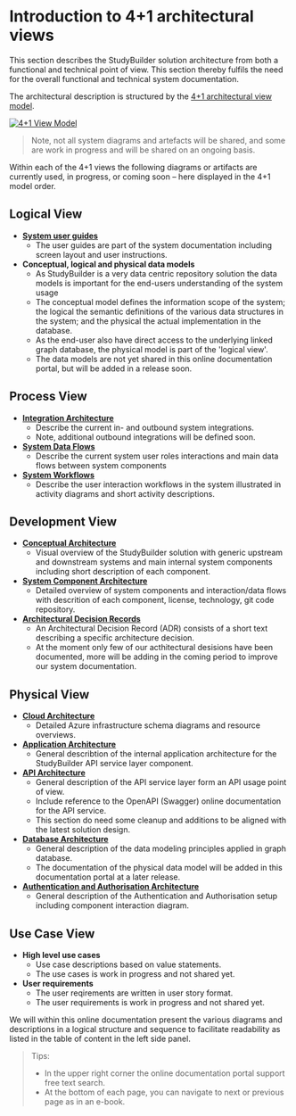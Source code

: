 # Introduction to 4+1 architectural views

This section describes the StudyBuilder solution architecture from both a functional and technical point of view.  This section thereby fulfils the need for the overall functional and technical system documentation.

The architectural description is structured by the [4+1 architectural view model](https://en.wikipedia.org/wiki/4%2B1_architectural_view_model).

[![4+1 View Model](~@source/images/documentation/architecture-4+1-model.svg)](../../images/documentation/architecture-4+1-model.svg)

> Note, not all system diagrams and artefacts will be shared, and some are work in progress and will be shared on an ongoing basis.

Within each of the 4+1 views the following diagrams or artifacts are currently used, in progress, or coming soon – here displayed in the 4+1 model order.

## Logical View

  - [**System user guides**](../userguide/userguides_introduction.md)
    - The user guides are part of the system documentation including screen layout and user instructions.
  - **Conceptual, logical and physical data models**
    - As StudyBuilder is a very data centric repository solution the data models is important for the end-users understanding of the system usage
    - The conceptual model defines the information scope of the system; the logical the semantic definitions of the various data structures in the system; and the physical the actual implementation in the database.
    - As the end-user also have direct access to the underlying linked graph database, the physical model is part of the 'logical view'.
    - The data models are not yet shared in this online documentation portal, but will be added in a release soon.

## Process View

  - [**Integration Architecture**](integration_architecture)
    - Describe the current in- and outbound system integrations.
    - Note, additional outbound integrations will be defined soon.
  - [**System Data Flows**](system_data_flows)
    - Describe the current system user roles interactions and main data flows between system components
  - [**System Workflows**](system_workflows)
    - Describe the user interaction workflows in the system illustrated in activity diagrams and short activity descriptions.

## Development View

  - [**Conceptual Architecture**](conceptual_architecture)
    - Visual overview of the StudyBuilder solution with generic upstream and downstream systems and main internal system components including short description of each component.
  - [**System Component Architecture**](system_component_architecture)
    - Detailed overview of system components and interaction/data flows with descrition of each component, license, technology, git code repository.
  - [**Architectural Decision Records**](architectural_decision_records)
    - An Architectural Decision Record (ADR) consists of a short text describing a specific architecture decision.
    - At the moment only few of our acthitectural desisions have been documented, more will be adding in the coming period to improve our system documentation.

## Physical View
  - [**Cloud Architecture**](cloud_architecture)
    - Detailed Azure infrastructure schema diagrams and resource overviews.
  - [**Application Architecture**](application_architecture)
    - General describtion of the internal application architecture for the StudyBuilder API service layer component.
  - [**API Architecture**](mdr_api_architecture)
    - General description of the API service layer form an API usage point of view.
    - Include reference to the OpenAPI (Swagger) online documentation for the API service.
    - This section do need some cleanup and additions to be aligned with the latest solution design.
  - [**Database Architecture**](mdr_data_architecture)
    - General description of the data modeling principles applied in graph database.
    - The documentation of the physical data model will be added in this documentation portal at a later release.
  - [**Authentication and Authorisation Architecture**](authentication_authorisation_architecture)
    - General description of the Authentication and Authorisation setup including component interaction diagram.

## Use Case View
  - **High level use cases**
    - Use case descriptions based on value statements.
    - The use cases is work in progress and not shared yet.
  - **User requirements**
    - The user reqirements are written in user story format.
    - The user requirements is work in progress and not shared yet.


We will within this online documentation present the various diagrams and descriptions in a logical structure and sequence to facilitate readability as listed in the table of content in the left side panel.


> Tips:
> - In the upper right corner the online documentation portal support free text search.
> - At the bottom of each page, you can navigate to next or previous page as in an e-book.


